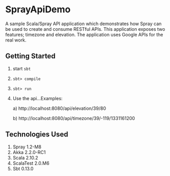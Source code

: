 SprayApiDemo
============

A sample Scala/Spray API application which demonstrates how Spray can be used to create and consume RESTful APIs.  This application exposes two features; timezone and elevation.  The application uses Google APIs for the real work.

Getting Started
---------------

1. start `sbt`
2. `sbt> compile`
3. `sbt> run`
4. Use the api...Examples:

   a) http://localhost:8080/api/elevation/39/80
   
   b) http://localhost:8080/api/timezone/39/-119/1331161200

Technologies Used
-----------------

1. Spray 1.2-M8
2. Akka 2.2.0-RC1
3. Scala 2.10.2
4. ScalaTest 2.0.M6
5. Sbt 0.13.0
